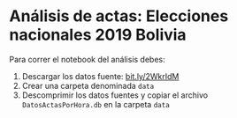 # Análisis de actas: Elecciones nacionales 2019 Bolivia

Para correr el notebook del análisis debes:

1. Descargar los datos fuente: [bit.ly/2WkrIdM](https://drive.google.com/drive/folders/1z-Jwked3bX3ZiHEuy8ckvnSzRwAz62RF)
2. Crear una carpeta denominada `data`
3. Descomprimir los datos fuentes y copiar el archivo `DatosActasPorHora.db` en la carpeta `data`
